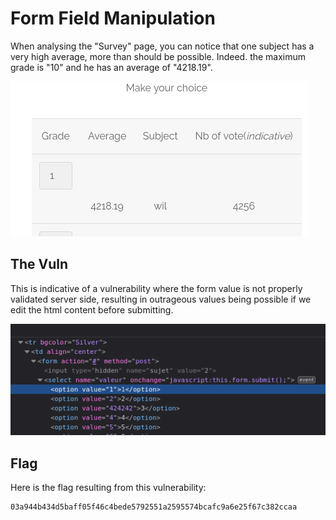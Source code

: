 # Form Field Manipulation

When analysing the "Survey" page, you can notice that one subject has a very high average, more than should be possible.
Indeed. the maximum grade is "10" and he has an average of "4218.19".

![poll_average](poll.png)

## The Vuln

This is indicative of a vulnerability where the form value is not properly validated server side, resulting in outrageous values being possible if we edit the html content before submitting.

![modified_form](modified_form.png)

## Flag

Here is the flag resulting from this vulnerability:
```
03a944b434d5baff05f46c4bede5792551a2595574bcafc9a6e25f67c382ccaa
```
